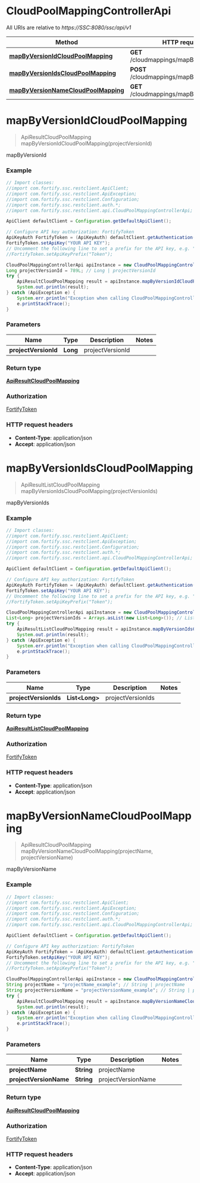 # CloudPoolMappingControllerApi

All URIs are relative to *https://SSC:8080/ssc/api/v1*

Method | HTTP request | Description
------------- | ------------- | -------------
[**mapByVersionIdCloudPoolMapping**](CloudPoolMappingControllerApi.md#mapByVersionIdCloudPoolMapping) | **GET** /cloudmappings/mapByVersionId | mapByVersionId
[**mapByVersionIdsCloudPoolMapping**](CloudPoolMappingControllerApi.md#mapByVersionIdsCloudPoolMapping) | **POST** /cloudmappings/mapByVersionIds | mapByVersionIds
[**mapByVersionNameCloudPoolMapping**](CloudPoolMappingControllerApi.md#mapByVersionNameCloudPoolMapping) | **GET** /cloudmappings/mapByVersionName | mapByVersionName


<a name="mapByVersionIdCloudPoolMapping"></a>
# **mapByVersionIdCloudPoolMapping**
> ApiResultCloudPoolMapping mapByVersionIdCloudPoolMapping(projectVersionId)

mapByVersionId

### Example
```java
// Import classes:
//import com.fortify.ssc.restclient.ApiClient;
//import com.fortify.ssc.restclient.ApiException;
//import com.fortify.ssc.restclient.Configuration;
//import com.fortify.ssc.restclient.auth.*;
//import com.fortify.ssc.restclient.api.CloudPoolMappingControllerApi;

ApiClient defaultClient = Configuration.getDefaultApiClient();

// Configure API key authorization: FortifyToken
ApiKeyAuth FortifyToken = (ApiKeyAuth) defaultClient.getAuthentication("FortifyToken");
FortifyToken.setApiKey("YOUR API KEY");
// Uncomment the following line to set a prefix for the API key, e.g. "Token" (defaults to null)
//FortifyToken.setApiKeyPrefix("Token");

CloudPoolMappingControllerApi apiInstance = new CloudPoolMappingControllerApi();
Long projectVersionId = 789L; // Long | projectVersionId
try {
    ApiResultCloudPoolMapping result = apiInstance.mapByVersionIdCloudPoolMapping(projectVersionId);
    System.out.println(result);
} catch (ApiException e) {
    System.err.println("Exception when calling CloudPoolMappingControllerApi#mapByVersionIdCloudPoolMapping");
    e.printStackTrace();
}
```

### Parameters

Name | Type | Description  | Notes
------------- | ------------- | ------------- | -------------
 **projectVersionId** | **Long**| projectVersionId |

### Return type

[**ApiResultCloudPoolMapping**](ApiResultCloudPoolMapping.md)

### Authorization

[FortifyToken](../README.md#FortifyToken)

### HTTP request headers

 - **Content-Type**: application/json
 - **Accept**: application/json

<a name="mapByVersionIdsCloudPoolMapping"></a>
# **mapByVersionIdsCloudPoolMapping**
> ApiResultListCloudPoolMapping mapByVersionIdsCloudPoolMapping(projectVersionIds)

mapByVersionIds

### Example
```java
// Import classes:
//import com.fortify.ssc.restclient.ApiClient;
//import com.fortify.ssc.restclient.ApiException;
//import com.fortify.ssc.restclient.Configuration;
//import com.fortify.ssc.restclient.auth.*;
//import com.fortify.ssc.restclient.api.CloudPoolMappingControllerApi;

ApiClient defaultClient = Configuration.getDefaultApiClient();

// Configure API key authorization: FortifyToken
ApiKeyAuth FortifyToken = (ApiKeyAuth) defaultClient.getAuthentication("FortifyToken");
FortifyToken.setApiKey("YOUR API KEY");
// Uncomment the following line to set a prefix for the API key, e.g. "Token" (defaults to null)
//FortifyToken.setApiKeyPrefix("Token");

CloudPoolMappingControllerApi apiInstance = new CloudPoolMappingControllerApi();
List<Long> projectVersionIds = Arrays.asList(new List<Long>()); // List<Long> | projectVersionIds
try {
    ApiResultListCloudPoolMapping result = apiInstance.mapByVersionIdsCloudPoolMapping(projectVersionIds);
    System.out.println(result);
} catch (ApiException e) {
    System.err.println("Exception when calling CloudPoolMappingControllerApi#mapByVersionIdsCloudPoolMapping");
    e.printStackTrace();
}
```

### Parameters

Name | Type | Description  | Notes
------------- | ------------- | ------------- | -------------
 **projectVersionIds** | **List&lt;Long&gt;**| projectVersionIds |

### Return type

[**ApiResultListCloudPoolMapping**](ApiResultListCloudPoolMapping.md)

### Authorization

[FortifyToken](../README.md#FortifyToken)

### HTTP request headers

 - **Content-Type**: application/json
 - **Accept**: application/json

<a name="mapByVersionNameCloudPoolMapping"></a>
# **mapByVersionNameCloudPoolMapping**
> ApiResultCloudPoolMapping mapByVersionNameCloudPoolMapping(projectName, projectVersionName)

mapByVersionName

### Example
```java
// Import classes:
//import com.fortify.ssc.restclient.ApiClient;
//import com.fortify.ssc.restclient.ApiException;
//import com.fortify.ssc.restclient.Configuration;
//import com.fortify.ssc.restclient.auth.*;
//import com.fortify.ssc.restclient.api.CloudPoolMappingControllerApi;

ApiClient defaultClient = Configuration.getDefaultApiClient();

// Configure API key authorization: FortifyToken
ApiKeyAuth FortifyToken = (ApiKeyAuth) defaultClient.getAuthentication("FortifyToken");
FortifyToken.setApiKey("YOUR API KEY");
// Uncomment the following line to set a prefix for the API key, e.g. "Token" (defaults to null)
//FortifyToken.setApiKeyPrefix("Token");

CloudPoolMappingControllerApi apiInstance = new CloudPoolMappingControllerApi();
String projectName = "projectName_example"; // String | projectName
String projectVersionName = "projectVersionName_example"; // String | projectVersionName
try {
    ApiResultCloudPoolMapping result = apiInstance.mapByVersionNameCloudPoolMapping(projectName, projectVersionName);
    System.out.println(result);
} catch (ApiException e) {
    System.err.println("Exception when calling CloudPoolMappingControllerApi#mapByVersionNameCloudPoolMapping");
    e.printStackTrace();
}
```

### Parameters

Name | Type | Description  | Notes
------------- | ------------- | ------------- | -------------
 **projectName** | **String**| projectName |
 **projectVersionName** | **String**| projectVersionName |

### Return type

[**ApiResultCloudPoolMapping**](ApiResultCloudPoolMapping.md)

### Authorization

[FortifyToken](../README.md#FortifyToken)

### HTTP request headers

 - **Content-Type**: application/json
 - **Accept**: application/json

